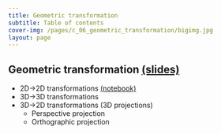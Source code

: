 ```yaml
---
title: Geometric transformation
subtitle: Table of contents
cover-img: /pages/c_06_geometric_transformation/bigimg.jpg
layout: page
---
```


## **Geometric transformation** [(slides)](/pages/c_06_geometric_transformation/class_slides.html)

- 2D->2D transformations [(notebook)](/pages/c_06_geometric_transformation/image_transformation_nb/)
- 3D->3D transformations
- 3D->2D transformations (3D projections)
  - Perspective projection
  - Orthographic projection
